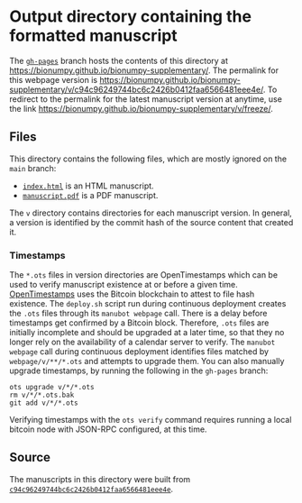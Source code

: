 # Output directory containing the formatted manuscript

The [`gh-pages`](https://github.com/bionumpy/bionumpy-supplementary/tree/gh-pages) branch hosts the contents of this directory at <https://bionumpy.github.io/bionumpy-supplementary/>.
The permalink for this webpage version is <https://bionumpy.github.io/bionumpy-supplementary/v/c94c96249744bc6c2426b0412faa6566481eee4e/>.
To redirect to the permalink for the latest manuscript version at anytime, use the link <https://bionumpy.github.io/bionumpy-supplementary/v/freeze/>.

## Files

This directory contains the following files, which are mostly ignored on the `main` branch:

+ [`index.html`](index.html) is an HTML manuscript.
+ [`manuscript.pdf`](manuscript.pdf) is a PDF manuscript.

The `v` directory contains directories for each manuscript version.
In general, a version is identified by the commit hash of the source content that created it.

### Timestamps

The `*.ots` files in version directories are OpenTimestamps which can be used to verify manuscript existence at or before a given time.
[OpenTimestamps](https://opentimestamps.org/) uses the Bitcoin blockchain to attest to file hash existence.
The `deploy.sh` script run during continuous deployment creates the `.ots` files through its `manubot webpage` call.
There is a delay before timestamps get confirmed by a Bitcoin block.
Therefore, `.ots` files are initially incomplete and should be upgraded at a later time, so that they no longer rely on the availability of a calendar server to verify.
The `manubot webpage` call during continuous deployment identifies files matched by `webpage/v/**/*.ots` and attempts to upgrade them.
You can also manually upgrade timestamps, by running the following in the `gh-pages` branch:

```shell
ots upgrade v/*/*.ots
rm v/*/*.ots.bak
git add v/*/*.ots
```

Verifying timestamps with the `ots verify` command requires running a local bitcoin node with JSON-RPC configured, at this time.

## Source

The manuscripts in this directory were built from
[`c94c96249744bc6c2426b0412faa6566481eee4e`](https://github.com/bionumpy/bionumpy-supplementary/commit/c94c96249744bc6c2426b0412faa6566481eee4e).
